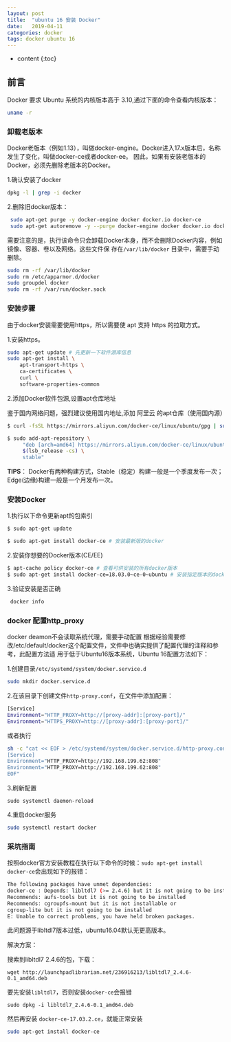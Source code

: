 ```yaml
---
layout: post
title:  "ubuntu 16 安装 Docker"
date:   2019-04-11
categories: docker
tags: docker ubuntu 16
---
```


* content
{:toc}



## 前言

Docker 要求 Ubuntu 系统的内核版本高于 3.10,通过下面的命令查看内核版本：
```bash
uname -r
```


### 卸载老版本

Docker老版本（例如1.13），叫做docker-engine。Docker进入17.x版本后，名称发生了变化，叫做docker-ce或者docker-ee。
因此，如果有安装老版本的Docker，必须先删除老版本的Docker。

1.确认安装了docker

```bash
dpkg -l | grep -i docker
```
2.删除旧docker版本：
```bash
 sudo apt-get purge -y docker-engine docker docker.io docker-ce  
 sudo apt-get autoremove -y --purge docker-engine docker docker.io docker-ce
```
需要注意的是，执行该命令只会卸载Docker本身，而不会删除Docker内容，例如镜像、容器、卷以及网络。这些文件保
存在`/var/lib/docker` 目录中，需要手动删除。
```bash
sudo rm -rf /var/lib/docker
sudo rm /etc/apparmor.d/docker
sudo groupdel docker
sudo rm -rf /var/run/docker.sock
```

### 安装步骤

由于docker安装需要使用https，所以需要使 apt 支持 https 的拉取方式。

1.安装https。
```bash
sudo apt-get update # 先更新一下软件源库信息
sudo apt-get install \
    apt-transport-https \
    ca-certificates \
    curl \
    software-properties-common
```
2.添加Docker软件包源,设置apt仓库地址

鉴于国内网络问题，强烈建议使用国内地址,添加 阿里云 的apt仓库（使用国内源）
```bash
$ curl -fsSL https://mirrors.aliyun.com/docker-ce/linux/ubuntu/gpg | sudo apt-key add -

$ sudo add-apt-repository \
     "deb [arch=amd64] https://mirrors.aliyun.com/docker-ce/linux/ubuntu \
     $(lsb_release -cs) \
     stable"
```
**TIPS**： Docker有两种构建方式，Stable（稳定）构建一般是一个季度发布一次；Edge(边缘)构建一般是一个月发布一次。


### 安装Docker

1.执行以下命令更新apt的包索引
```bash
$ sudo apt-get update

$ sudo apt-get install docker-ce # 安装最新版的docker
```
2.安装你想要的Docker版本(CE/EE)

```bash
$ apt-cache policy docker-ce # 查看可供安装的所有docker版本
$ sudo apt-get install docker-ce=18.03.0~ce-0~ubuntu # 安装指定版本的docker
```
3.验证安装是否正确
```bash
 docker info
```

### docker 配置http_proxy

docker deamon不会读取系统代理，需要手动配置
根据经验需要修改/etc/default/docker这个配置文件，文件中也确实提供了配置代理的注释和参考，此配置方法适
用于低于Ubuntu16版本系统，Ubuntu 16配置方法如下：

1.创建目录`/etc/systemd/system/docker.service.d` 
```bash
sudo mkdir docker.service.d
```
2.在该目录下创建文件`http-proxy.conf`，在文件中添加配置：
```bash
[Service]
Environment="HTTP_PROXY=http://[proxy-addr]:[proxy-port]/"
Environment="HTTPS_PROXY=http://[proxy-addr]:[proxy-port]/"
```
或者执行
```bash
sh -c "cat << EOF > /etc/systemd/system/docker.service.d/http-proxy.conf
[Service]
Environment="HTTP_PROXY=http://192.168.199.62:808" 
Environment="HTTP_PROXY=http://192.168.199.62:808" 
EOF"
```

3.刷新配置 
```
sudo systemctl daemon-reload
```
4.重启docker服务 
```bash
sudo systemctl restart docker
```

### 采坑指南

按照docker官方安装教程在执行以下命令的时候：`sudo apt-get install docker-ce`会出现如下的报错：
```bash
The following packages have unmet dependencies:
docker-ce : Depends: libltdl7 (>= 2.4.6) but it is not going to be installed
Recommends: aufs-tools but it is not going to be installed
Recommends: cgroupfs-mount but it is not installable or
cgroup-lite but it is not going to be installed
E: Unable to correct problems, you have held broken packages.
```
此问题源于libltdl7版本过低，ubuntu16.04默认无更高版本。

解决方案：

搜索到libltdl7 2.4.6的包，下载：
```
wget http://launchpadlibrarian.net/236916213/libltdl7_2.4.6-0.1_amd64.deb
```
要先安装`libltdl7`，否则安装`docker-ce`会报错
```
sudo dpkg -i libltdl7_2.4.6-0.1_amd64.deb 
```
然后再安装 `docker-ce-17.03.2.ce`，就能正常安装
```bash
sudo apt-get install docker-ce
```
